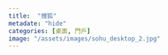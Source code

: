 ```yaml
---
title:  "搜狐"
metadate: "hide"
categories: [桌面, 門戶]
image: "/assets/images/sohu_desktop_2.jpg"
---
```

